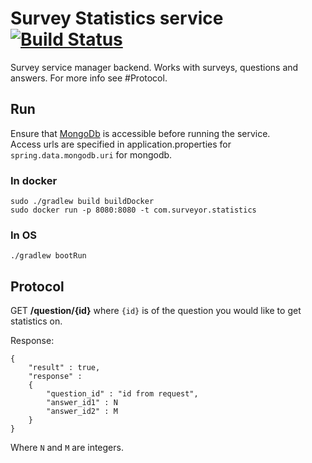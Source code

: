 # Survey Statistics service [![Build Status](https://travis-ci.org/comtihon/survey_statistics.svg?branch=master)](https://travis-ci.org/comtihon/survey_statistics)
Survey service manager backend. Works with surveys, questions and answers. For more info see #Protocol.

## Run
Ensure that [MongoDb](https://www.mongodb.com/) is accessible before running the service.  
Access urls are specified in application.properties for `spring.data.mongodb.uri` for mongodb.

### In docker

    sudo ./gradlew build buildDocker
    sudo docker run -p 8080:8080 -t com.surveyor.statistics

### In OS

    ./gradlew bootRun

## Protocol
GET __/question/{id}__ where `{id}` is of the question you would like to get statistics on.  
  
Response:

    {
        "result" : true,
        "response" :
        {
            "question_id" : "id from request",
            "answer_id1" : N
            "answer_id2" : M
        }
    }
Where `N` and `M` are integers.